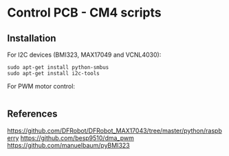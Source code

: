 # Control PCB - CM4 scripts

## Installation
For I2C devices (BMI323, MAX17049 and VCNL4030):
```
sudo apt-get install python-smbus 
sudo apt-get install i2c-tools
```

For PWM motor control: 
```
```

## References
https://github.com/DFRobot/DFRobot_MAX17043/tree/master/python/raspberry
https://github.com/besp9510/dma_pwm
https://github.com/manuelbaum/pyBMI323